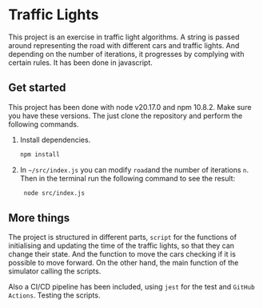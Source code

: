 # Traffic Lights

This project is an exercise in traffic light algorithms. A string is passed around representing the road with different cars and traffic lights.
And depending on the number of iterations, it progresses by complying with certain rules. It has been done in javascript.

## Get started

This project has been done with node v20.17.0 and npm 10.8.2. Make sure you have these versions. The just clone the repository and perform the following commands.

1. Install dependencies.

   ```bash
   npm install
   ```

2. In `~/src/index.js` you can modify `road`and the number of iterations `n`. Then in the terminal run the following command to see the result:

   ```bash
    node src/index.js
   ```

## More things

The project is structured in different parts, `script` for the functions of initialising and updating
the time of the traffic lights, so that they can change their state. And the function to move the cars checking if it is possible
to move forward. On the other hand, the main function of the simulator calling the scripts.

Also a CI/CD pipeline has been included, using `jest` for the test and `GitHub Actions`. Testing the scripts.


